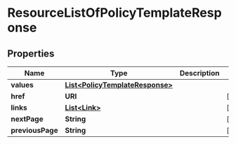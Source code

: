

# ResourceListOfPolicyTemplateResponse


## Properties

| Name | Type | Description | Notes |
|------------ | ------------- | ------------- | -------------|
|**values** | [**List&lt;PolicyTemplateResponse&gt;**](PolicyTemplateResponse.md) |  |  |
|**href** | **URI** |  |  [optional] |
|**links** | [**List&lt;Link&gt;**](Link.md) |  |  [optional] |
|**nextPage** | **String** |  |  [optional] |
|**previousPage** | **String** |  |  [optional] |



